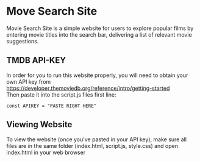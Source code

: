 # Move Search Site
Movie Search Site is a simple website for users to explore popular films by entering movie 
titles into the search bar, delivering a list of relevant movie suggestions.



## TMDB API-KEY
In order for you to run this website properly, you will need to obtain your own API key from  
https://developer.themoviedb.org/reference/intro/getting-started  
Then paste it into the script.js files first line:
```
const APIKEY = "PASTE RIGHT HERE"
```

## Viewing Website
To view the website (once you've pasted in your API key), make sure all files are in the same folder (index.html, script.js, style.css) and open index.html in your web browser
